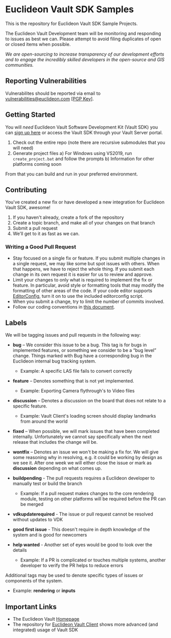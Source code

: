 # Euclideon Vault SDK Samples

This is the repository for Euclideon Vault SDK Sample Projects.

The Euclideon Vault Development team will be monitoring and responding to issues as best we can. Please attempt to avoid filing duplicates of open or closed items when possible.

_We are open-sourcing to increase transparency of our development efforts and to engage the incredibly skilled developers in the open-source and GIS communities._

## Reporting Vulnerabilities

Vulnerabilites should be reported via email to vulnerabilities@euclideon.com [[PGP Key]](https://www.euclideon.com/vulnerabilities-pgp).

## Getting Started

You will *need* Euclideon Vault Software Development Kit (Vault SDK) you can [sign up here](https://zfrmz.com/EmzYcU5zn7axokCDMfuW) or access the Vault SDK through your Vault Server portal.

1. Check out the entire repo (note there are recursive submodules that you will need)
2. Generate project files
  a) For Windows using VS2019, run `create_project.bat` and follow the prompts
  b) Information for other platforms coming soon

From that you can build and run in your preferred environment.

## Contributing

You've created a new fix or have developed a new integration for Euclideon Vault SDK, awesome!

1. If you haven't already, create a fork of the repository
2. Create a topic branch, and make all of your changes on that branch
3. Submit a pull request
4. We'll get to it as fast as we can.

### Writing a Good Pull Request

- Stay focused on a single fix or feature. If you submit multiple changes in a single request, we may like some but spot issues with others. When that happens, we have to reject the whole thing. If you submit each change in its own request it is easier for us to review and approve.
- Limit your changes to only what is required to implement the fix or feature. In particular, avoid style or formatting tools that may modify the formatting of other areas of the code. If your code editor supports [EditorConfig](https://editorconfig.org), turn it on to use the included editorconfig script.
- When you submit a change, try to limit the number of commits involved.
- Follow our coding conventions in [this document](./coding-standard.md).

## Labels
We will be tagging issues and pull requests in the following way:

- **bug** – We consider this issue to be a bug. This tag is for bugs in implemented features, or something we consider to be a “bug level” change. Things marked with Bug have a corresponding bug in the Euclideon internal bug tracking system.
  - Example: A specific LAS file fails to convert correctly

- **feature** – Denotes something that is not yet implemented.
  - Example: Exporting Camera flythrough's to Video files

- **discussion** – Denotes a discussion on the board that does not relate to a specific feature.
  - Example: Vault Client's loading screen should display landmarks from around the world

- **fixed** – When possible, we will mark issues that have been completed internally. Unfortunately we cannot say specifically when the next release that includes the change will be.

- **wontfix** – Denotes an issue we won't be making a fix for.  We will give some reasoning why in resolving, e.g. it could be working by design as we see it. After one week we will either close the issue or mark as **discussion** depending on what comes up.

- **buildpending** - The pull requests requires a Euclideon developer to manually test or build the branch
  - Example: If a pull request makes changes to the core rendering module, testing on other platforms will be required before the PR can be merged

- **vdkupdaterequired** - The issue or pull request cannot be resolved without updates to VDK

- **good first issue** - This doesn't require in depth knowledge of the system and is good for newcomers

- **help wanted** - Another set of eyes would be good to look over the details
  - Example: If a PR is complicated or touches multiple systems, another developer to verify the PR helps to reduce errors

Additional tags may be used to denote specific types of issues or components of the system.
  - Example: **rendering** or **inputs**

## Important Links
- The Euclideon Vault [Homepage](https://www.euclideon.com/vault/)
- The repository for [Euclideon Vault Client](https://github.com/euclideon/vaultclient) shows more advanced (and integrated) usage of Vault SDK
